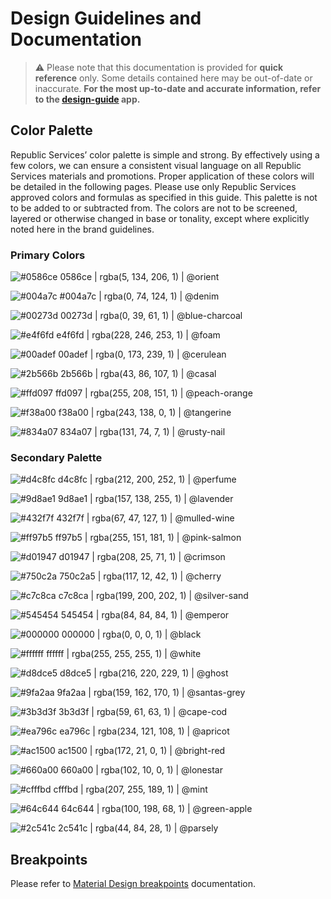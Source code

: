 # Design Guidelines and Documentation

> ⚠️ Please note that this documentation is provided for **quick reference** only. Some details contained here may be out-of-date or inaccurate. **For the most up-to-date and accurate information, refer to the [design-guide](../apps/guide/README.md) app.**

## Color Palette

Republic Services’ color palette is simple and strong. By effectively using a few colors, we can ensure a consistent visual language on all Republic Services materials and promotions. Proper application of these colors will be detailed in the following pages. Please use only Republic Services approved colors and formulas as specified in this guide. This palette is not to be added to or subtracted from. The colors are not to be screened, layered or otherwise changed in base or tonality, except where explicitly noted here in the brand guidelines.

### Primary Colors

> 
![#0586ce](https://placehold.it/15/0586ce/000000?text=+) 0586ce |
rgba(5, 134, 206, 1) |
@orient

> 
![#004a7c](https://placehold.it/15/004a7c/000000?text=+) #004a7c |
rgba(0, 74, 124, 1) |
@denim

> 
![#00273d](https://placehold.it/15/00273d/000000?text=+) 00273d |
rgba(0, 39, 61, 1) |
@blue-charcoal 

> 
![#e4f6fd](https://placehold.it/15/e4f6fd/000000?text=+) e4f6fd |
rgba(228, 246, 253, 1) |
@foam

> 
![#00adef](https://placehold.it/15/00adef/000000?text=+) 00adef |
rgba(0, 173, 239, 1) |
@cerulean

> 
![#2b566b](https://placehold.it/15/2b566b/000000?text=+) 2b566b |
rgba(43, 86, 107, 1) |
@casal

> 
![#ffd097](https://placehold.it/15/ffd097/000000?text=+) ffd097 |
rgba(255, 208, 151, 1) |
@peach-orange

> 
![#f38a00](https://placehold.it/15/f38a00/000000?text=+) f38a00 |
rgba(243, 138, 0, 1) |
@tangerine

> 
![#834a07](https://placehold.it/15/834a07/000000?text=+) 834a07 |
rgba(131, 74, 7, 1) |
@rusty-nail

### Secondary Palette

> 
![#d4c8fc](https://placehold.it/15/d4c8fc/000000?text=+) d4c8fc |
rgba(212, 200, 252, 1) |
@perfume

> 
![#9d8ae1](https://placehold.it/15/9d8ae1/000000?text=+) 9d8ae1 |
rgba(157, 138, 255, 1) |
@lavender

> 
![#432f7f](https://placehold.it/15/432f7f/000000?text=+) 432f7f |
rgba(67, 47, 127, 1) |
@mulled-wine

> 
![#ff97b5](https://placehold.it/15/ff97b5/000000?text=+) ff97b5 |
rgba(255, 151, 181, 1) |
@pink-salmon

> 
![#d01947](https://placehold.it/15/d01947/000000?text=+) d01947 |
rgba(208, 25, 71, 1) |
@crimson

> 
![#750c2a](https://placehold.it/15/750c2a/000000?text=+) 750c2a5 |
rgba(117, 12, 42, 1) |
@cherry

> 
![#c7c8ca](https://placehold.it/15/c7c8ca/000000?text=+) c7c8ca |
rgba(199, 200, 202, 1) |
@silver-sand

> 
![#545454](https://placehold.it/15/545454/000000?text=+) 545454 |
rgba(84, 84, 84, 1) |
@emperor

> 
![#000000](https://placehold.it/15/000000/000000?text=+) 000000 |
rgba(0, 0, 0, 1) |
@black

> 
![#ffffff](https://placehold.it/15/ffffff/000000?text=+) ffffff |
rgba(255, 255, 255, 1) |
@white

> 
![#d8dce5](https://placehold.it/15/d8dce5/000000?text=+) d8dce5 |
rgba(216, 220, 229, 1) |
@ghost

> 
![#9fa2aa](https://placehold.it/15/9fa2aa/000000?text=+) 9fa2aa |
rgba(159, 162, 170, 1) |
@santas-grey

> 
![#3b3d3f](https://placehold.it/15/3b3d3f/000000?text=+) 3b3d3f |
rgba(59, 61, 63, 1) |
@cape-cod

> 
![#ea796c](https://placehold.it/15/ea796c/000000?text=+) ea796c |
rgba(234, 121, 108, 1) |
@apricot

> 
![#ac1500](https://placehold.it/15/ac1500/000000?text=+) ac1500 |
rgba(172, 21, 0, 1) |
@bright-red

> 
![#660a00](https://placehold.it/15/660a00/000000?text=+) 660a00 |
rgba(102, 10, 0, 1) |
@lonestar

> 
![#cfffbd](https://placehold.it/15/cfffbd/000000?text=+) cfffbd |
rgba(207, 255, 189, 1) |
@mint

> 
![#64c644](https://placehold.it/15/64c644/000000?text=+) 64c644 |
rgba(100, 198, 68, 1) |
@green-apple

> 
![#2c541c](https://placehold.it/15/2c541c/000000?text=+) 2c541c |
rgba(44, 84, 28, 1) |
@parsely


## Breakpoints

Please refer to [Material Design breakpoints](https://material.io/design/layout/responsive-layout-grid.html#breakpoints) documentation.
